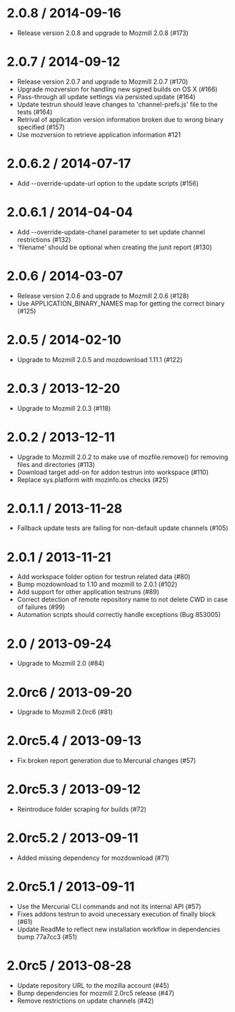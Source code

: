 2.0.8 / 2014-09-16
==================

 * Release version 2.0.8 and upgrade to Mozmill 2.0.8 (#173)

2.0.7 / 2014-09-12
==================

 * Release version 2.0.7 and upgrade to Mozmill 2.0.7 (#170)
 * Upgrade mozversion for handling new signed builds on OS X (#166)
 * Pass-through all update settings via persisted.update (#164)
 * Update testrun should leave changes to 'channel-prefs.js' file to the tests (#164)
 * Retrival of application version information broken due to wrong binary specified (#157)
 * Use mozversion to retrieve application information #121

2.0.6.2 / 2014-07-17
====================

 * Add --override-update-url option to the update scripts (#156)

2.0.6.1 / 2014-04-04
====================

 * Add --override-update-chanel parameter to set update channel restrictions (#132)
 * 'filename' should be optional when creating the junit report (#130)

2.0.6 / 2014-03-07
==================

 * Release version 2.0.6 and upgrade to Mozmill 2.0.6 (#128)
 * Use APPLICATION_BINARY_NAMES map for getting the correct binary (#125)

2.0.5 / 2014-02-10
==================

  * Upgrade to Mozmill 2.0.5 and mozdownload 1.11.1 (#122)

2.0.3 / 2013-12-20
==================

  * Upgrade to Mozmill 2.0.3 (#118)

2.0.2 / 2013-12-11
==================

  * Upgrade to Mozmill 2.0.2 to make use of mozfile.remove() for removing files and directories (#113)
  * Download target add-on for addon testrun into workspace (#110)
  * Replace sys.platform with mozinfo.os checks (#25)

2.0.1.1 / 2013-11-28
====================

  * Fallback update tests are failing for non-default update channels (#105)

2.0.1 / 2013-11-21
==================

  * Add workspace folder option for testrun related data (#80)
  * Bump mozdownload to 1.10 and mozmill to 2.0.1 (#102)
  * Add support for other application testruns (#89)
  * Correct detection of remote repository name to not delete CWD in case of failures (#99)
  * Automation scripts should correctly handle exceptions (Bug 853005)

2.0 / 2013-09-24
================

  * Upgrade to Mozmill 2.0 (#84)

2.0rc6 / 2013-09-20
===================

  * Upgrade to Mozmill 2.0rc6 (#81)

2.0rc5.4 / 2013-09-13
=====================

  * Fix broken report generation due to Mercurial changes (#57)

2.0rc5.3 / 2013-09-12
=====================

  * Reintroduce folder scraping for builds (#72)

2.0rc5.2 / 2013-09-11
=====================

  * Added missing dependency for mozdownload (#71)

2.0rc5.1 / 2013-09-11
=====================

  * Use the Mercurial CLI commands and not its internal API (#57)
  * Fixes addons testrun to avoid unecessary execution of finally block (#61)
  * Update ReadMe to reflect new installation workflow in dependencies bump 77a7cc3 (#51)

2.0rc5 / 2013-08-28
===================

  * Update repository URL to the mozilla account (#45)
  * Bump dependencies for mozmill 2.0rc5 release (#47)
  * Remove restrictions on update channels (#42)
